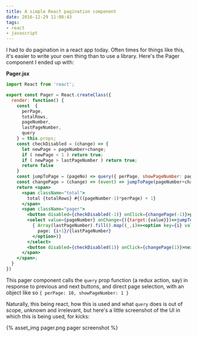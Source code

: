 ```yaml
---
title: A simple React pagination component
date: 2016-12-29 11:08:43
tags:
- react
- javascript
---
```


I had to do pagination in a react app today. Often times for things like this, it's easier to write your own thing than to use a library. Here's the Pager component I ended up with:

**Pager.jsx**

```jsx
import React from 'react';

export const Pager = React.createClass({
  render: function() {
    const  {
      perPage,
      totalRows,
      pageNumber,
      lastPageNumber,
      query
    } = this.props;
    const checkDisabled = (change) => {
      let newPage = pageNumber+change;
      if ( newPage < 1 ) return true;
      if ( newPage > lastPageNumber ) return true;
      return false
    }
    const jumpToPage = (pageNo) => query({ perPage, showPageNumber: pageNo });
    const changePage = (change) => (event) => jumpToPage(pageNumber+change);
    return <span>
      <span className="total">
        total {totalRows} #{((pageNumber-1)*perPage) + 1}
      </span>
      <span className="pager">
        <button disabled={checkDisabled(-1)} onClick={changePage(-1)}>prev</button>
        <select value={pageNumber} onChange={({target:{value}})=>jumpToPage(value)}>
          { Array(lastPageNumber).fill().map((_,i)=><option key={i} value={i+1}>
            page: {i+1}/{lastPageNumber}
          </option>)}
        </select>
        <button disabled={checkDisabled(1)} onClick={changePage(1)}>next</button>
      </span>
    </span>;
  }
})
```

This pager component calls the `query` prop function (a redux action, say) in response to previous and next buttons, and direct page selection, with an object like so `{ perPage: 10, showPageNumber: 1 }`

Naturally, this being react, how this is used and what `query` does is out of scope, unknown and irrelevant, but here's a little screenshot of the UI in which this is being used, for kicks:


{% asset_img pager.png pager screenshot %}
